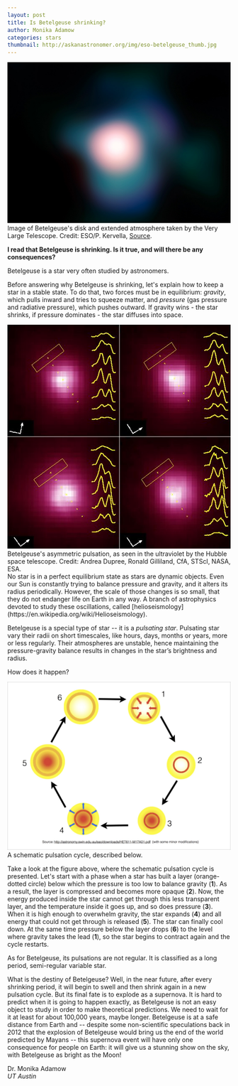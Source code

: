 ```yaml
---
layout: post
title: Is Betelgeuse shrinking?
author: Monika Adamow
categories: stars
thumbnail: http://askanastronomer.org/img/eso-betelgeuse_thumb.jpg
---
```

<div class="image">
<img src="/img/eso-betelgeuse.jpg">
<div class="caption">Image of Betelgeuse's disk and extended atmosphere taken by the Very Large Telescope. Credit: ESO/P. Kervella, <a href="http://www.eso.org/public/images/eso0927b/">Source</a>.</div>
</div>

**I read that Betelgeuse is shrinking. Is it true, and will there be any consequences?**

Betelgeuse is a star very often studied by astronomers.

Before answering  why Betelgeuse is shrinking, let's explain how to keep a star in a stable state.
To do that, two forces must be in equilibrium: *gravity*, which pulls inward and tries to squeeze matter,
and *pressure* (gas pressure and radiative pressure), which pushes outward. If gravity wins - the star shrinks,
if pressure dominates - the star diffuses into space. 

<div class="image-40">
<a href="http://sao-www.harvard.edu/news/archive/alobelimg.html"><img src="/img/hst_betelgeuse_pulsation.jpg"></a>
<div class="caption">Betelgeuse's asymmetric pulsation, as seen in the ultraviolet by the Hubble space telescope. Credit: Andrea Dupree, Ronald Gilliland, CfA, STScI, NASA, ESA.</div>
</div>
No star is in a perfect equilibrium state as stars are dynamic objects. 
Even our Sun is constantly trying to balance pressure and gravity, and it alters its radius periodically.
However, the scale of those changes is so small, that they do not endanger life on Earth in any way.
A branch of astrophysics devoted to study these oscillations, called [helioseismology](https://en.wikipedia.org/wiki/Helioseismology).

Betelgeuse is a special type of star -- it is a *pulsating star*. Pulsating star vary their radii on short timescales, 
like hours, days, months or years, more or less regularly. Their atmospheres are unstable, hence maintaining 
the pressure-gravity balance results in changes in the star’s brightness and radius. 

How does it happen? 

<div class="image">
<img src="/img/pulsation_cycle.jpg">
<div class="caption">A schematic pulsation cycle, described below.</div>
</div>

Take a look at the figure above, where the schematic pulsation cycle is presented. Let's start with a phase when 
a star has built a layer (orange-dotted circle) below which the pressure is too low to balance gravity (**1**). 
As a result, the layer is compressed and becomes more opaque (**2**). Now, the energy produced inside 
the star cannot get through this less transparent layer, and the temperature inside it goes up, and 
so does pressure (**3**). When it is high enough to overwhelm gravity, the star expands (**4**)  and all energy 
that could not get through is released (**5**). The star can finally cool down. At the same time pressure
below the layer drops (**6**) to the level where gravity takes the lead (**1**), so the star begins to contract again and the cycle restarts.

As for Betelgeuse, its pulsations are not regular. It is classified as a long period, semi-regular variable star.

What is the destiny of Betelgeuse? Well, in the near future, after every shrinking period, it will begin 
to swell and then shrink again in a new pulsation cycle. But its final fate is to explode as a supernova. 
It is hard to predict when it is going to happen exactly, as Betelgeuse is not an easy object to study in order to make theoretical
predictions. We need to wait for it at least for about 100,000  years, maybe longer. Betelgeuse is 
at a safe distance from Earth and -- despite some non-scientific speculations back in 2012 that the explosion 
of Betelgeuse would bring us the end of the world predicted by Mayans -- this supernova event will have
only one consequence for people on Earth: it will give us a stunning show on the sky, with Betelgeuse as bright as the Moon!

Dr. Monika Adamow<br>
*UT Austin*
